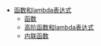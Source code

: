 * [函数和lambda表达式](README.md)
	* [函数](Functions.md)
	* [高阶函数和lambda表达式](Higher-OrderFunctionsAndLambdas.md)
	* [内联函数](InlineFunctions.md)
